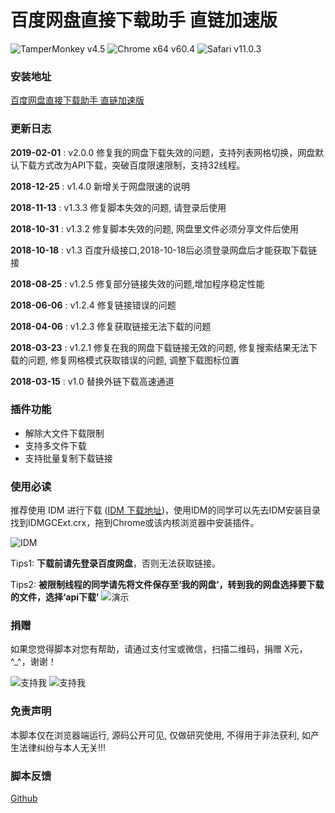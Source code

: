 # 百度网盘直接下载助手 直链加速版
![TamperMonkey v4.5](https://img.shields.io/badge/TamperMonkey-v4.5-brightgreen.svg) ![Chrome x64 v60.4](https://img.shields.io/badge/Chrome%20x64-v63.0-brightgreen.svg) ![Safari v11.0.3](https://img.shields.io/badge/Safari%20-v11.0.3-brightgreen.svg)
### 安装地址
[百度网盘直接下载助手 直链加速版](https://greasyfork.org/zh-CN/scripts/39504)


### 更新日志
**2019-02-01** : v2.0.0 修复我的网盘下载失效的问题，支持列表网格切换，网盘默认下载方式改为API下载，突破百度限速限制，支持32线程。

**2018-12-25** : v1.4.0 新增关于网盘限速的说明

**2018-11-13** : v1.3.3 修复脚本失效的问题, 请登录后使用

**2018-10-31** : v1.3.2 修复脚本失效的问题, 网盘里文件必须分享文件后使用 

**2018-10-18** : v1.3 百度升级接口,2018-10-18后必须登录网盘后才能获取下载链接

**2018-08-25** : v1.2.5 修复部分链接失效的问题,增加程序稳定性能

**2018-06-06** : v1.2.4 修复链接错误的问题

**2018-04-06** : v1.2.3 修复获取链接无法下载的问题

**2018-03-23** : v1.2.1 修复在我的网盘下载链接无效的问题, 修复搜索结果无法下载的问题, 修复网格模式获取错误的问题, 调整下载图标位置

**2018-03-15** : v1.0 替换外链下载高速通道

### 插件功能
- 解除大文件下载限制
- 支持多文件下载
- 支持批量复制下载链接

### 使用必读

推荐使用 IDM 进行下载 ([IDM 下载地址](http://internetdownloadmanager.com/download.html))，使用IDM的同学可以先去IDM安装目录找到IDMGCExt.crx，拖到Chrome或该内核浏览器中安装插件。

![IDM](https://ww1.sinaimg.cn/large/4db689e3ly1g0akkblkx1g20pu0f911b.gif )

Tips1: **下载前请先登录百度网盘**，否则无法获取链接。

Tips2: **被限制线程的同学请先将文件保存至‘我的网盘’，转到我的网盘选择要下载的文件，选择‘api下载’**
![演示](https://ww1.sinaimg.cn/large/4db689e3ly1g0akknlv8gg215q0li4qp.gif) 

### 捐赠
如果您觉得脚本对您有帮助，请通过支付宝或微信，扫描二维码，捐赠 X元，^_^，谢谢！
  
![支持我](https://ww1.sinaimg.cn/large/4db689e3ly1g0ae1oc3o4j205k05yweg.jpg) ![支持我](https://ww1.sinaimg.cn/large/4db689e3ly1g0ae1ogfjbj205k05yjrl.jpg)

### 免责声明 
本脚本仅在浏览器端运行, 源码公开可见, 仅做研究使用, 不得用于非法获利, 如产生法律纠纷与本人无关!!!

### 脚本反馈
[Github](https://github.com/syhyz1990/baiduyun/issues/new)


